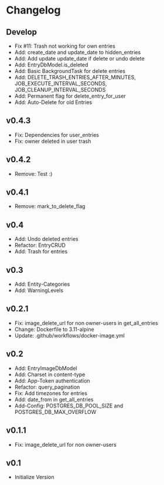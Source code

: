 # Changelog

## Develop

- Fix #11: Trash not working for own entries
- Add: create_date and update_date to hidden_entries
- Add: Add update update_date if delete or undo delete
- Add: EntryDbModel.is_deleted
- Add: Basic BackgroundTask for delete entries
- Add: DELETE_TRASH_ENTRIES_AFTER_MINUTES, JOB_EXECUTE_INTERVAL_SECONDS, JOB_CLEANUP_INTERVAL_SECONDS
- Add: Permanent flag for delete_entry_for_user
- Add: Auto-Delete for old Entries

## v0.4.3

- Fix: Dependencies for user_entries
- Fix: owner deleted in user trash

## v0.4.2

- Remove: Test :)

## v0.4.1

- Remove: mark_to_delete_flag

## v0.4

- Add: Undo deleted entries
- Refactor: EntryCRUD
- Add: Trash for entries

## v0.3

- Add: Entity-Categories
- Add: WarningLevels

## v0.2.1

- Fix: image_delete_url for non owner-users in get_all_entries
- Change: Dockerfile to 3.11-alpine
- Update: .github/workflows/docker-image.yml

## v0.2

- Add: EntryImageDbModel
- Add: Charset in content-type
- Add: App-Token authentication
- Refactor: query_pagination
- Fix: Add timezones for entries
- Add: date_from in get_all_entries
- Add-Config: POSTGRES_DB_POOL_SIZE and POSTGRES_DB_MAX_OVERFLOW

## v0.1.1

- Fix: image_delete_url for non owner-users

## v0.1

- Initialize Version
